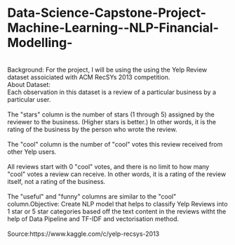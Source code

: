 # Data-Science-Capstone-Project-Machine-Learning--NLP-Financial-Modelling-
<br />
Background: For the project, I will be using the using the Yelp Review dataset assoiciated with ACM RecSYs 2013 competition. <br />
About Dataset:<br />
Each observation in this dataset is a review of a particular business by a particular user.<br />
<br />
The "stars" column is the number of stars (1 through 5) assigned by the reviewer to the business. (Higher stars is better.) In other words, it is the rating of the business by the person who wrote the review.<br />
<br />
The "cool" column is the number of "cool" votes this review received from other Yelp users.<br />
<br />
All reviews start with 0 "cool" votes, and there is no limit to how many "cool" votes a review can receive. In other words, it is a rating of the review itself, not a rating of the business.<br />
<br />
The "useful" and "funny" columns are similar to the "cool" column.Objective: Create NLP model that helps to classify Yelp Reviews into 1 star or 5 star categories based off the text content in the reviews witht the help of Data Pipeline and  TF-IDF and vectorisation method.<br />
<br />
Source:https://www.kaggle.com/c/yelp-recsys-2013
